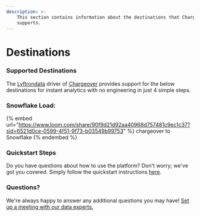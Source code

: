 ```yaml
---
description: >-
    This section contains information about the destinations that Chargeover
    supports.
---
```


# Destinations

### Supported Destinations

The [Lyftrondata](https://www.lyftrondata.com/) driver of [Chargeover](https://www.lyftrondata.com/integration/business-analytics/Chargeover/) provides support for the below destinations for instant analytics with no engineering in just 4 simple steps.

### Snowflake Load:

{% embed url="https://www.loom.com/share/90f9d21d92aa40968d757481c9ec1c37?sid=6521d0ce-0599-4f51-9f73-b03549b99753" %}
chargeover to Snowflake
{% endembed %}

### Quickstart Steps

Do you have questions about how to use the platform? Don't worry; we've got you covered. Simply follow the quickstart instructions [here](README.md).

### Questions? <a href="#questions" id="questions"></a>

We're always happy to answer any additional questions you may have! [Set up a meeting with our data experts.](https://www.lyftrondata.com/book-a-meeting/)
